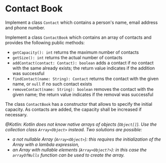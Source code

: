 # Contact Book

Implement a class `Contact` which contains a person's name, email address and phone number.

Implement a class `ContactBook` which contains an array of contacts and provides the following public methods:
- `getCapacity(): int`
  returns the maximum number of contacts
- `getSize(): int`
  returns the actual number of contacts
- `addContact(contact: Contact): boolean` 
  adds a contact if no contact with the same already exists; the return value indicates if the addition was successful
- `findContact(name: String): Contact`
  returns the contact with the given name, or `null` if no such contact exists
- `removeContact(name: String): boolean`
  removes the contact with the given name; the return value indicates if the removal was successful

The class `ContactBook` has a constructor that allows to specify the initial capacity. As contacts are added, the capacity shall be increased if necessary.

_@Kotlin: Kotlin does not know native arrays of objects (`Object[]`). 
Use the collection class `Array<Object>` instead._
_Two solutions are possible:_ 
- _a not nullable Array (`Array<Object>`): this requires the initialization of the Array with a lambda expression,_
- _an Array with nullable elements (`Array<Object?>`): in this case the `arrayOfNulls` function can be used to create the array._
 